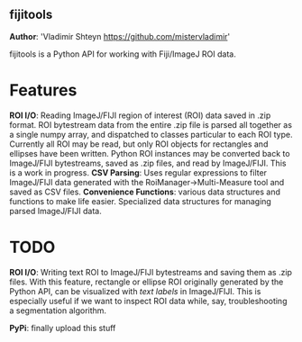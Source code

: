 fijitools
------------------

**Author**: 'Vladimir Shteyn <https://github.com/mistervladimir>'

fijitools is a Python API for working with Fiji/ImageJ ROI data. 

Features 
==================
**ROI I/O**: Reading ImageJ/FIJI region of interest (ROI) data saved in .zip format. ROI bytestream data from the entire .zip file is parsed all together as a single numpy array, and dispatched to classes particular to each ROI type. Currently all ROI may be read, but only ROI objects for rectangles and ellipses have been written. Python ROI instances may be converted back to ImageJ/FIJI bytestreams, saved as .zip files, and read by ImageJ/FIJI. This is a work in progress.
**CSV Parsing**: Uses regular expressions to filter ImageJ/FIJI data generated with the RoiManager->Multi-Measure tool and saved as CSV files.
**Convenience Functions**: various data structures and functions to make life easier. Specialized data structures for managing parsed ImageJ/FIJI data.


TODO
==================
**ROI I/O**: Writing text ROI to ImageJ/FIJI bytestreams and saving them as .zip files. With this feature, rectangle or ellipse ROI originally generated by the Python API, can be visualized with *text labels* in ImageJ/FIJI. This is especially useful if we want to inspect ROI data while, say, troubleshooting a segmentation algorithm.

**PyPi**: finally upload this stuff
